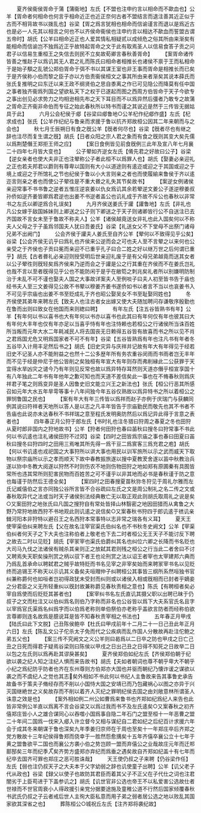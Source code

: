 <!-- { "loadSidebar": true } -->
　　夏齐侯衞侯胥命于蒲【蒲衞地】左氏【不盟也注申约言以相命而不歃血也】公羊【胥命者何相命也何言乎相命近正也近正奈何古者不盟结言而退注善其近正似于古而不相背故书以拨乱也】谷梁【胥之爲言犹相也相命而信谕谨言而退以是爲近古也是必一人先其以相言之何也不以齐侯命衞侯也注申约言以相达不歃血而誓盟古谓五帝时】胡氏【公羊曰相命近正也人爱其情私相疑贰以成倾危之俗其所由来渐矣有能相命而信谕岂不独爲近正乎故特起胥命之文于此有取焉圣人以信易食答子贡之问君子以信易生重桓王之失信去则民不立矣故荀卿言春秋善胥命】
　　【案胥命诸传皆善之惟赵子以爲讥其无人君之礼而陈氏曰相命者相推长也诸侯不禀于王而私相命于是始子頺之乱虢公郑伯胥命于弭不书以其谋王室也非王事而胥命是相推长而已矣于是齐侯称小伯而黎之臣子亦以方伯责衞侯桓文之事其所由来者渐矣其说本薛氏而张氏复推明之曰东迁以来王政不纲贤伯之思自黍离之作已可见隐公而降莫有任中国之事者独齐衞爲列国之望欲私天下之权于已遂起而图之西周方伯皆命于天子今欲专之事出创见必求势力之均相逊相先布之天下耳目而不以爲异然后彊者乃敢专之故蒲之胥命正齐衞非命伯而专征之始此春秋所以特书而谨之其说近是然于三传皆无据姑具于此】
　　六月公会杞侯于郕【谷梁曰郕鲁地○公羊杞作纪郕作盛】左氏【杞求成也】张氏【公羊作纪纪与鲁亲而求援于鲁以抗齐郑故桓公因其二年来朝而与之会也】
　　秋七月壬辰朔日有食之旣公羊【旣者何尽也】谷梁【旣者尽也有继之辞也注尽而复生谓之旣】胡氏【日者众阳之宗人君之象而有食之旣则其变大矣先儒以爲荆楚僭王郑拒王师之应】
　　【案日食例皆见前食旣例三此年及宣八年七月襄二十四年七月皆大变也】
　　公子翚如齐逆女左氏【倄先君之好故曰公子】谷梁【逆女亲者也使大夫非正也注翚称公子者此桓不以爲罪人也】胡氏【娶妻必亲迎礼之正也若夫邦君以爵则有尊卑以国则有大小以道途则有逺迩或迎之于其国或迎之于境上或迎之于所馆礼之节也纪侯于鲁以小大言则亲之者也而使履緰来鲁侯于齐以逺迩言则亲之者也而使公子翚徃是不重大昬之礼失其节矣故书】
　　【案逆女例诸侯亲迎常事不书书鲁之逆者五惟庄逆哀姜以仇女爲讥其余若翚逆文姜公子遂逆穆姜叔孙侨如逆齐姜皆卿爲君逆也出姜不书逆者盖公也讥礼成于齐故不斥公也春秋以非常书之左氏以卿逆爲合礼误矣】
　　九月齐侯送姜氏于讙【讙鲁地】左氏【非礼也凡公女嫁于敌国姊妹则上卿送之公子则下卿送之于天子则诸卿皆行公不自送注已去齐国故不言女未至于鲁故不称夫人】公羊【诸侯越竟送女非礼也此入国矣何以不称夫人父母之于子虽爲邻国夫人犹曰吾姜氏】谷梁【礼送女父不下堂母不出祭门诸母兄弟不出阙门】
　　公会齐侯于讙夫人姜氏至自齐公羊【翚何以不致得见乎公矣】谷梁【公会齐侯无讥乎曰爲礼也齐侯来公逆而会之可也夫人至不言翚之以来何也公亲受之于齐侯也子贡曰冕而亲迎不已重乎孔子曰合二姓之好以继万世之后何谓已重乎】胡氏【古者昬礼必亲迎则授受明后世亲迎礼废于是有父母兄弟越竟而送其女者以公子翚徃则旣轻矣爲齐侯来乃逆而会之于讙是公之行其重在齐侯而不在姜氏岂礼也哉不言以至者旣得见乎公也不能防闲于是乎在敝笱之刺兆矣礼者所以别嫌明防制治于未乱不可不谨也娶夫人国之大事故详案夫人至例啖子曰夫人初至皆书告于庙也经书夫人至三文姜得见公故不书翚以穆姜齐姜书遂侨如书以者言不当以也哀姜书入不可见乎宗庙也出姜不书至贬成礼于齐也昭公娶吴女不书至耻娶同姓也】
　　冬齐侯使其弟年来聘左氏【致夫人也注古者女出嫁又使大夫随加聘问存谦敬序殷勤也在鲁而出则曰致女在他国而来则緫曰聘】
　　有年左氏【注五谷皆熟书有年】公羊【有年何以书以喜书也大有年何以书亦以喜书也此其曰有年何仅有年也彼其曰大有年何大丰年也仅有年亦足以当喜乎恃有年也注恃赖也若桓公之行诸侯所当诛百姓所当叛而元年大水二年耗减民人将去国丧无日赖得五谷皆有故喜而书之所以见不肖之君爲国尤危又明爲国家者不可不有年】谷梁【五谷皆熟爲有年也注凡书有年者冬五谷毕入计用丰足然后书之】胡氏【旧史灾异与庆祥并记故有年大有年得见于经若旧史不记圣人亦不能附益之也然十二公多歴年所有务农重谷闵雨而书雨者岂无丰年而不见于经是仲尼于他公皆削之矣独桓有年宣大有年则存而弗削縁此二公获罪于天宜得水旱凶灾之谴今乃有年则见反常也故以爲异特存耳然则天道亦僭乎桓宣享国十有八年独此二年书有年他年之歉可知也而天道不差信矣此一事也在不脩春秋则爲庆祥君子笔之则爲变异是圣人因鲁史旧文能立兴王之新法也】张氏【桓公行恶其所感召如元年大水五年旱雩等事十八年间独今年五谷仅熟故以爲异特书之所以着桓公之罪悯鲁国之民也】
　　【案有年大有年三传皆以爲祥而赵子亦例于庆瑞门与获麟同例其说曰符祥者天地所以答人是以志之凡丰年皆告于宗庙勤民而敬先也其不书者不告庙也此说亦未达春秋不书祥瑞之意至程氏发明奥防然后以爲记异此得于言意之表者也】
　　四年春正月公狩于郎左氏【书时礼也注冬猎曰狩周之春夏之冬也田狩从夏时郎非国内之狩地故书】公羊【狩者何田狩也春曰苖秋曰搜冬曰狩常事不书此何以书讥逺也注礼诸侯田狩不过郊】谷梁【四时之田皆爲宗庙之事也春曰田夏曰苖秋曰搜冬曰狩四时之田用三焉唯其所先得一爲干豆二爲賔客三爲充君之庖】胡氏【何以书讥逺也戎祀国之大事狩所以讲大事也用民以训军旅所以示之武而威天下取物以祭宗庙所以示之孝而顺天下故中春教振旅遂以搜中夏教茇舍遂以苖中秋教治兵遂以狝中冬教大阅遂以狩然不时则伤农不地则伤物田狩之地如郑有原圃秦有具囿皆常所也违其常所则犯害民物而百姓苦之可不谨乎以非其地而必书是春秋谨于防之意也每谨于防然后王德全矣】
　　【案四时之田春搜夏苗秋狝冬狩见于周礼尔雅而左氏记臧僖伯之言亦同独公谷所言皆不合谷疏曰左氏之文是周公制礼之名二传之文或春秋取异代之法或当时天子诸侯别法经典散亡无以取正观此则胡氏取周礼之说是矣○又案田狩之地张氏曰凡国之搜狩自有常处皆择山林翳密之地因田猎而从禽鲁之大野乃常狩地故西狩不书地观此则讥逺之说信矣○又案春秋书狩四于郎讥逺于禚讥亲雠河阳本非狩特以避召王之名西狩本常事特以志非常之瑞各有义耳】
　　夏天王使宰渠伯纠来聘左氏【父在故名注宰官渠氏伯纠名也不书秋冬史阙文】公羊【宰渠伯纠者何天子之下大夫也注称伯者上敬老也下去二时者桓公无王天子不能讨反下聘之故去二时以见贬】胡氏【宰冡宰也渠氏伯爵纠其名也纠位六卿之长降而书名贬也大司马九伐之法诸侯有贼杀其亲则正之放弑其君则残之桓公之行当此二者舍曰不讨又聘焉失天职矣操刑赏之柄以驭下者王也论刑赏之法以诏王者宰也太宰建邦六典而乃爲乱首承命以聘弑君之贼乎故特贬而书名见宰之非宰矣始而来聘冡宰书名以见贬终而追锡王不称天以示讥其义备矣夫咺赗仲子纠聘桓公其事皆三纲所系然咺独书官纠兼称爵何也如咺者岂初得政犹未受封而纠则或以诸侯入相或旣相而已封者乎嫡妾之分君臣之义无所轻重纠以旣封故兼称爵见春秋责相之意也】陈氏【有聘桓者矣必宰自爲使而后贬贬其甚者也】
　　【案宰纠书名左氏直讥其摄父职以出聘已昧于仍叔子之文而杜注又以伯纠爲名则伯乃字称而非名也公谷皆以爲下大夫系官氏名且字以宰爲官氏渠爲名纠爲字而以伯爲老称则单伯祭伯亦老称乎盖欲言防者而经称伯欲言尊卿则连名故爲是臆说耳是皆不知春秋责宰相之书法也】
　　五年春正月甲戌【陆氏曰此下文脱】己丑陈侯鲍卒【杜氏曰甲戌前年十二月二十一日己丑此年正月六日】左氏【陈乱文公子佗杀太子免而代之公疾病而乱作国人分散故再赴注佗鲍之弟五父也】
　　【案三传不究阙文之义公羊则曰曷爲以二日卒之防也甲戌之日亡己丑之日死而得君子疑焉谷梁则曰陈侯以甲戌之日出己丑之日得不知死之日故举二日以包之左氏则以爲再赴其谬戾甚矣】
　　夏齐侯郑伯如纪左氏【齐侯郑伯朝于纪欲以袭之纪人知之注纪人惧而来告故书】胡氏【夫如者朝词也尊不朝乎卑大不朝乎小纪之爲纪防乎防者也齐在东州尊则方伯郑亦大国也并驱而朝纪乃懐诈谖之谋欲以袭之而不虞纪人之觉也其志矣外相如不书此何以书纪人主鲁故来告其事鲁史承告故备书于策夫子脩经存而不削以小国恃大国之安靖已而乃包藏祸心以图之亦异于兴灭国继絶世之义矣故存而不削以着齐人灭纪之罪明纪侯去国之由刘敞意林所谓圣人诛意之效是也】
　　【案外相如例二州公如曹爲来鲁书也齐郑如纪爲纪人来告也此皆非常例公羊直以爲离不言会谷梁又以爲过我而书不及左氏逺矣○又案春秋之初齐僖郑庄皆小人之雄合谋同心以吞噬小国爲事自隐二年石门之盟至桓十一年恶曹之盟二十年间二国爲一伐宋入郕入许立督今又相与谋纪自二君如纪之后纪百计求援六年会于成其冬来朝谋于鲁也深矣九年季姜归京师在于周也至矣十一年郑庄卒后齐郑之党方散故十三年纪侯得鲁郑而侥幸于一胜然怨愈搆矣十五年齐僖卒襄公立十七年于黄之盟鲁欲平二国也而襄公方袭小伯之势岂顾一盟而弃僖公之业哉故庄元年而迁郱鄑郚矣三年而纪季入矣齐势方盛郑亦弃纪而爲垂之遇矣故自齐郑如纪盖十有七年而纪卒去国齐可罪也郑庄之恶可胜诛哉】
　　天王使仍叔之子来聘【仍谷梁作任】左氏【弱也注仍叔天子之大夫本于父字幼弱之辞也讥使童子出聘】公羊【讥父老子代从政也】谷梁【録父以使子也故防其君臣而着其父子不正父在子代仕之词也注君闇劣于上臣苟进于下盖参讥之】胡氏【讥世官非公选也帝王不以私爱害公选故仕者世禄而不世官周衰小人得政援引亲党分据要途施及童稚公道不行然后国家倾覆春秋书武氏仍叔之子云者戒后世人主徇大臣私意而用子弟之弱者居公选之地以败乱其国家欲其深省之也】
　　葬陈桓公○城祝丘左氏【注齐郑将袭纪故】
